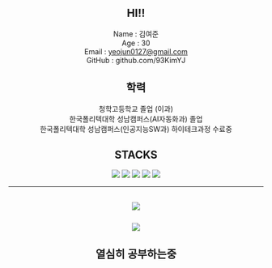 <div align=center>
  
## HI!!

 Name : 김여준<br>
 Age  : 30<br>
 Email : yeojun0127@gmail.com<br>
 GitHub : github.com/93KimYJ<br>

## 학력
 청학고등학교 졸업 (이과)<br>
 한국폴리텍대학 성남캠퍼스(AI자동화과) 졸업<br>
 한국폴리텍대학 성남캠퍼스(인공지능SW과) 하이테크과정 수료중<br>

## STACKS
<img src="https://img.shields.io/badge/python-3776AB?style=for-the-badge&logo=python&logoColor=white"> <img src="https://img.shields.io/badge/github-181717?style=for-the-badge&logo=github&logoColor=white"> <img src="https://img.shields.io/badge/git-F05032?style=for-the-badge&logo=git&logoColor=white"> <img src="https://img.shields.io/badge/numpy-013243?style=for-the-badge&logo=numpy&logoColor=white"> <img src="https://img.shields.io/badge/JAVA-007396?style=for-the-badge&logo=java&logoColor=white">
  
---
<img src="https://github-readme-stats.vercel.app/api/top-langs/?username=93KimYJ&layout=compact"><br><br>
<img src="https://github-readme-stats.vercel.app/api?username=93KimYJ&show_icons=true">
---
## 열심히 공부하는중

  </div>
